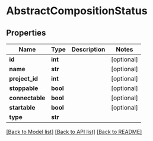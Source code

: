 # AbstractCompositionStatus

## Properties
Name | Type | Description | Notes
------------ | ------------- | ------------- | -------------
**id** | **int** |  | [optional] 
**name** | **str** |  | [optional] 
**project_id** | **int** |  | [optional] 
**stoppable** | **bool** |  | [optional] 
**connectable** | **bool** |  | [optional] 
**startable** | **bool** |  | [optional] 
**type** | **str** |  | 

[[Back to Model list]](../README.md#documentation-for-models) [[Back to API list]](../README.md#documentation-for-api-endpoints) [[Back to README]](../README.md)



